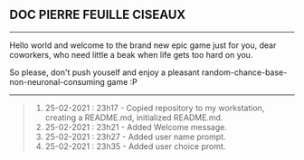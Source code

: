 ## DOC PIERRE FEUILLE CISEAUX

-----

Hello world and welcome to the brand new epic game just for you, dear coworkers, who need little a beak when life gets too hard on you.

So please, don't push youself and enjoy a pleasant random-chance-base-non-neuronal-consuming game :P

-----

> 1. 25-02-2021 : 23h17 - Copied repository to my workstation, creating a README.md, initialized README.md.
> 2. 25-02-2021 : 23h21 - Added Welcome message.
> 3. 25-02-2021 : 23h27 - Added user name prompt.
> 4. 25-02-2021 : 23h35 - Added user choice promt.
